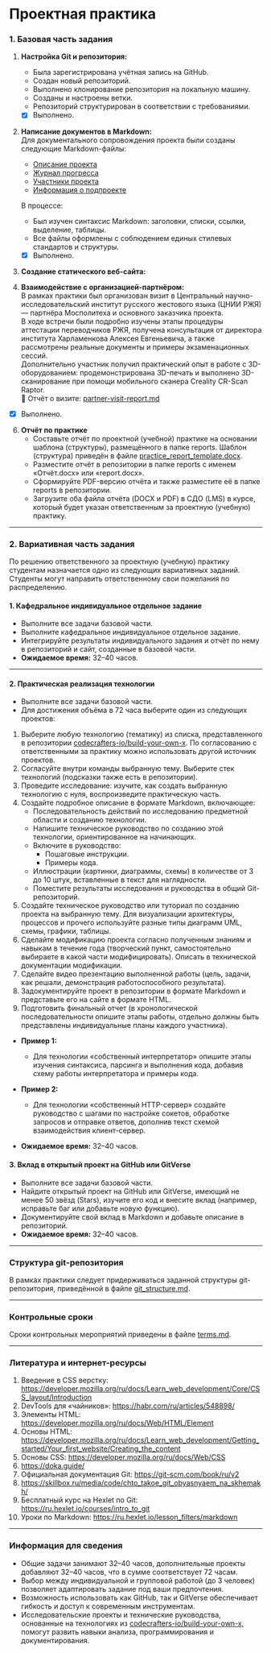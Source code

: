 # Проектная практика

### 1. Базовая часть задания

1. **Настройка Git и репозитория:**
   - Была зарегистрирована учётная запись на GitHub.
   - Создан новый репозиторий.
   - Выполнено клонирование репозитория на локальную машину.
   - Созданы и настроены ветки.
   - Репозиторий структурирован в соответствии с требованиями.
  
   - [x] Выполнено.

2. **Написание документов в Markdown:**  
   Для документального сопровождения проекта были созданы следующие Markdown-файлы:
   
   - [Описание проекта](../docs/description.md)
   - [Журнал прогресса](../docs/progress.md)
   - [Участники проекта](../docs/members.md)
   - [Информация о подпроекте](../docs/attestation-platform.md)
   
   В процессе:
   
   - Был изучен синтаксис Markdown: заголовки, списки, ссылки, выделение, таблицы.
   - Все файлы оформлены с соблюдением единых стилевых стандартов и структуры.

   - [x] Выполнено.

3. **Создание статического веб-сайта:**

4. **Взаимодействие с организацией-партнёром:**  
В рамках практики был организован визит в Центральный научно-исследовательский институт русского жестового языка (ЦНИИ РЖЯ) — партнёра Мосполитеха и основного заказчика проекта.  
В ходе встречи были подробно изучены этапы процедуры аттестации переводчиков РЖЯ, получена консультация от директора института Харламенкова Алексея Евгеньевича, а также рассмотрены реальные документы и примеры экзаменационных сессий.  
Дополнительно участник получил практический опыт в работе с 3D-оборудованием: продемонстрирована 3D-печать и выполнено 3D-сканирование при помощи мобильного сканера Creality CR-Scan Raptor.  
📄 Отчёт о визите: [partner-visit-report.md](../reports/partner-visit-report.md)

- [x] Выполнено.

6. **Отчёт по практике**
   - Составьте отчёт по проектной (учебной) практике на основании шаблона (структуры), размещённого в папке reports. Шаблон (структура) приведён в файле [practice_report_template.docx](reports/practice_report_template.docx).
   - Разместите отчёт в репозитории в папке reports с именем «Отчёт.docx» или «report.docx».
   - Сформируйте PDF-версию отчёта и также разместите её в папке reports в репозитории.
   - Загрузите оба файла отчёта (DOCX и PDF) в СДО (LMS) в курсе, который будет указан ответственным за проектную (учебную) практику.

---

### 2. Вариативная часть задания

По решению ответственного за проектную (учебную) практику студентам назначается одно из следующих вариативных заданий. Студенты могут направить ответственному свои пожелания по распределению.

#### 1. Кафедральное индивидуальное отдельное задание

- Выполните все задачи базовой части.
- Выполните кафедральное индивидуальное отдельное задание.
- Интегрируйте результаты индивидуального задания и отчёт по нему в репозиторий и сайт, созданные в базовой части.
- **Ожидаемое время:** 32–40 часов.

---

#### 2. Практическая реализация технологии

- Выполните все задачи базовой части.
- Для достижения объёма в 72 часа выберите один из следующих проектов:

1. Выберите любую технологию (тематику) из списка, представленного в репозитории [codecrafters-io/build-your-own-x](https://github.com/codecrafters-io/build-your-own-x). По согласованию с ответственными за практику можно использовать другой источник проектов.
2. Согласуйте внутри команды выбранную тему. Выберите стек технологий (подсказки также есть в репозитории).
3. Проведите исследование: изучите, как создать выбранную технологию с нуля, воспроизведите практическую часть.
4. Создайте подробное описание в формате Markdown, включающее:
   - Последовательность действий по исследованию предметной области и созданию технологии.
   - Напишите техническое руководство по созданию этой технологии, ориентированное на начинающих.
   - Включите в руководство:
     - Пошаговые инструкции.
     - Примеры кода.
   - Иллюстрации (картинки, диаграммы, схемы) в количестве от 3 до 10 штук, вставленные в текст для наглядности.
   - Поместите результаты исследования и руководства в общий Git-репозиторий.
5. Создайте техническое руководство или туториал по созданию проекта на выбранную тему. Для визуализации архитектуры, процессов и прочего используйте разные типы диаграмм UML, схемы, графики, таблицы.
6. Сделайте модификацию проекта согласно полученным знаниям и навыкам в течение года (творческий пункт, самостоятельно выбираете в какой части модифицировать). Описать в технической документации модификации.
7. Сделайте видео презентацию выполненной работы (цель, задачи, как решали, демонстрация работоспособного результата).
8. Задокументируйте проект в репозитории в формате Markdown и представьте его на сайте в формате HTML.
9. Подготовить финальный отчет (в хронологической последовательности опишите этапы работы, отдельно должны быть представлены индивидуальные планы каждого участника).

- **Пример 1:**
  - Для технологии «собственный интерпретатор» опишите этапы изучения синтаксиса, парсинга и выполнения кода, добавив схему работы интерпретатора и примеры кода.

- **Пример 2:**
  - Для технологии «собственный HTTP-сервер» создайте руководство с шагами по настройке сокетов, обработке запросов и отправке ответов, дополнив текст схемой взаимодействия клиент-сервер.

- **Ожидаемое время:** 32–40 часов.

#### 3. Вклад в открытый проект на GitHub или GitVerse

- Выполните все задачи базовой части.
- Найдите открытый проект на GitHub или GitVerse, имеющий не менее 50 звёзд (Stars), изучите его код и внесите вклад (например, исправьте баг или добавьте новую функцию).
- Документируйте свой вклад в Markdown и добавьте описание в репозиторий.
- **Ожидаемое время:** 32–40 часов.

---

### Структура git-репозитория

В рамках практики следует придерживаться заданной структуры git-репозитория, приведённой в файле [git_structure.md](git_structure.md).

---

### Контрольные сроки

Сроки контрольных мероприятий приведены в файле [terms.md](terms.md).

---

### Литература и интернет-ресурсы

1. Введение в CSS верстку:
   https://developer.mozilla.org/ru/docs/Learn_web_development/Core/CSS_layout/Introduction
2. DevTools для «чайников»:
   https://habr.com/ru/articles/548898/
3. Элементы HTML:
   https://developer.mozilla.org/ru/docs/Web/HTML/Element
4. Основы HTML:
   https://developer.mozilla.org/ru/docs/Learn_web_development/Getting_started/Your_first_website/Creating_the_content
5. Основы CSS:
   https://developer.mozilla.org/ru/docs/Web/CSS
6. https://doka.guide/
7. Официальная документация Git:
   https://git-scm.com/book/ru/v2
8. https://skillbox.ru/media/code/chto_takoe_git_obyasnyaem_na_skhemakh/
9. Бесплатный курс на Hexlet по Git:
   https://ru.hexlet.io/courses/intro_to_git
10. Уроки по Markdown:
    https://ru.hexlet.io/lesson_filters/markdown

---

### Информация для сведения

- Общие задачи занимают 32–40 часов, дополнительные проекты добавляют 32–40 часов, что в сумме соответствует 72 часам.
- Выбор между индивидуальной и групповой работой (до 3 человек) позволяет адаптировать задание под ваши предпочтения.
- Возможность использовать как GitHub, так и GitVerse обеспечивает гибкость и доступ к современным инструментам.
- Исследовательские проекты и технические руководства, основанные на технологиях из [codecrafters-io/build-your-own-x](https://github.com/codecrafters-io/build-your-own-x), помогут развить навыки анализа, программирования и документирования.
